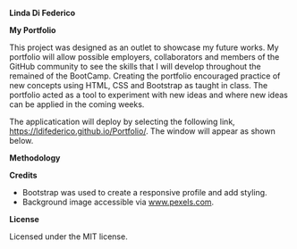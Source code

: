 **Linda Di Federico**

**My Portfolio**

This project was designed as an outlet to showcase my future works. My portfolio will allow possible employers, collaborators and members of the GitHub community to see the skills that I will develop throughout the remained of the BootCamp. Creating the portfolio encouraged practice of new concepts using HTML, CSS and Bootstrap as taught in class. The portfolio acted as a tool to experiment with new ideas and where new ideas can be applied in the coming weeks. 

The applicatication will deploy by selecting the following link, https://ldifederico.github.io/Portfolio/. The window will appear as shown below.

**Methodology**

**Credits**

- Bootstrap was used to create a responsive profile and add styling. 
- Background image accessible via www.pexels.com.

**License**

Licensed under the MIT license.
